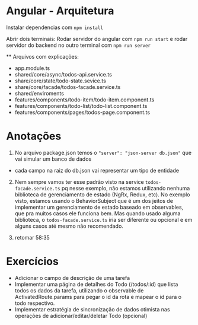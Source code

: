 # Angular - Arquitetura

Instalar dependencias com `npm install`

Abrir dois terminais:
Rodar servidor do angular com `npm run start`
e rodar servidor do backend no outro terminal com `npm run server`

** Arquivos com explicações:
  - app.module.ts
  - shared/core/async/todos-api.service.ts
  - share/core/state/todo-state.sevice.ts
  - share/core/facade/todos-facade.service.ts
  - shared/enviroments
  - features/components/todo-item/todo-item.component.ts
  - features/components/todo-list/todo-list.component.ts
  - features/components/pages/todos-page.component.ts

# Anotações

1) No arquivo package.json temos o `"server": "json-server db.json"` que vai simular um banco de dados
  - cada campo na raiz do db.json vai representar um tipo de entidade

2) Nem sempre vamos ter esse padrão visto na service `todos-facade.service.ts` pq nesse exemplo, não estamos
  utilizando nenhuma biblioteca de gerenciamento de estado (NgRx, Redux, etc). No exemplo visto, estamos usando
  o BehaviorSubject que é um dos jeitos de implementar um gerenciamento de estado baseado em observables, que pra
  muitos casos ele funciona bem. Mas quando usado alguma biblioteca, o `todos-facade.service.ts` iria ser diferente
  ou opcional e em alguns casos até mesmo não recomendado.

3) retomar 58:35

# Exercícios

- Adicionar o campo de descrição de uma tarefa
- Implementar uma página de detalhes do Todo (/todos/:id) que lista todos os dados da tarefa, utilizando o observable de ActivatedRoute.params para pegar o id da rota e mapear o id para o todo respectivo.
- Implementar estratégia de sincronização de dados otimista nas operações de adicionar/editar/deletar Todo (opcional)
